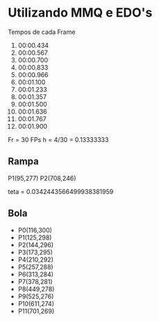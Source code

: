 # Utilizando MMQ e EDO's

Tempos de cada Frame
1. 00:00.434
2. 00:00.567
3. 00:00.700
4. 00:00.833
5. 00:00.966
6. 00:01.100
7. 00:01.233
8. 00:01.357
9. 00:01.500
11. 00:01.636
11. 00:01.767
12. 00:01.900

Fr = 30 FPs
h = 4/30 = 0.13333333

## Rampa

P1(95,277)
P2(708,246)

teta = 0.0342443566499938381959

## Bola

* P0(116,300)
* P1(125,298)
* P2(144,296)
* P3(173,295)
* P4(210,292)
* P5(257,288)
* P6(313,284)
* P7(378,281)
* P8(449,278)
* P9(525,276)
* P10(611,274)
* P11(701,269)


